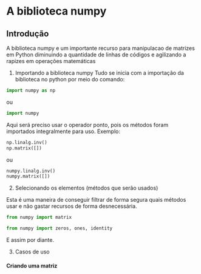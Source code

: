 # A biblioteca numpy

## Introdução 

A biblioteca numpy e um importante recurso para manipulacao de matrizes em Python diminuindo a quantidade de linhas de códigos e agilizando a rapizes em operações matemáticas

1. Importando a biblioteca numpy 
Tudo se inicia com a importação da biblioteca no python por meio do comando:

```python
import numpy as np
```

ou

```python
import numpy 
```

Aqui será preciso usar o operador ponto, pois os métodos foram importados integralmente para uso. Exemplo:
```python
np.linalg.inv()
np.matrix([])
```
ou

```python
numpy.linalg.inv()
numpy.matrix([])
```

2. Selecionando os elementos (métodos que serão usados)

Esta é uma maneira de conseguir filtrar de forma segura quais métodos usar e não gastar recursos de forma desnecessária.

```python 
from numpy import matrix
```

```python
from numpy import zeros, ones, identity
```

E assim por diante.

3. Casos de uso

#### Criando uma matriz